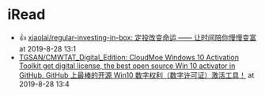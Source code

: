 # iRead

 - :+1: [xiaolai/regular-investing-in-box: 定投改变命运 —— 让时间陪你慢慢变富](https://github.com/xiaolai/regular-investing-in-box) at 2019-8-28 13:1
 - [TGSAN/CMWTAT_Digital_Edition: CloudMoe Windows 10 Activation Toolkit get digital license, the best open source Win 10 activator in GitHub. GitHub 上最棒的开源 Win10 数字权利（数字许可证）激活工具！](https://github.com/TGSAN/CMWTAT_Digital_Edition) at 2019-8-28 13:4